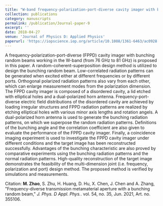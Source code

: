 ```yaml
---
title: "W-band frequency-polarization-port-diverse cavity imager with bunching random beams"
collection: publications
category: manuscripts
permalink: /publication/Journal-paper-9
excerpt: ''
date: 2018-04-27
venue: 'Journal of Physics D: Applied Physics'
paperurl: 'https://iopscience.iop.org/article/10.1088/1361-6463/ac0928'
---
```


A frequency-polarization-port-diverse (FPPD) cavity imager with bunching random beams working in the W-band (from 76 GHz to 81 GHz) is proposed in this paper. A random-coherent-superposition design method is utilized to design the bunching random beam. Low-correlated radiation patterns can be generated when excited either at different frequencies or by different ports. Orthogonal polarized radiation patterns also vary from each other, which can enlarge measurement modes from the polarization dimension. The FPPD cavity imager is composed of a disordered cavity, a lid etched with elliptical holes and a dual-polarized horn antenna. Frequency-port-diverse electric field distributions of the disordered cavity are achieved by loading irregular structures and FPPD radiation patterns are realized by etching elliptical holes with various minor axis lengths and rotation angels. A dual-polarized horn antenna is used to generate the bunching radiation patterns, on which we superpose the random radiation patterns. Definitions of the bunching angle and the correlation coefficient are also given to evaluate the performance of the FPPD cavity imager. Finally, a coincidence imaging experiment is used to investigate the FPPD cavity imager under different conditions and the target image has been reconstructed successfully. Advantages of the bunching characteristic are also proved by comparative experiments using the bunching radiation patterns and the normal radiation patterns. High-quality reconstruction of the target image demonstrates the feasibility of the multi-dimension joint (i.e. frequency, polarization and port) design method. The proposed method is verified by simulations and measurements.

Citation: **M. Zhao**, S. Zhu, H. Huang, D. Hu, X. Chen, J. Chen and A. Zhang, &quot;Frequency-diverse transmission metamaterial aperture with a bunching random beam,&quot; <i>J. Phys. D Appl. Phys.</i>. vol. 54, no. 35, Jun. 2021, Art. no. 355106.
